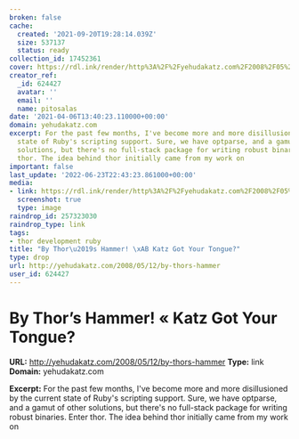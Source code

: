 ```yaml
---
broken: false
cache:
  created: '2021-09-20T19:28:14.039Z'
  size: 537137
  status: ready
collection_id: 17452361
cover: https://rdl.ink/render/http%3A%2F%2Fyehudakatz.com%2F2008%2F05%2F12%2Fby-thors-hammer
creator_ref:
  _id: 624427
  avatar: ''
  email: ''
  name: pitosalas
date: '2021-04-06T13:40:23.110000+00:00'
domain: yehudakatz.com
excerpt: For the past few months, I've become more and more disillusioned by the current
  state of Ruby's scripting support. Sure, we have optparse, and a gamut of other
  solutions, but there's no full-stack package for writing robust binaries. Enter
  thor. The idea behind thor initially came from my work on
important: false
last_update: '2022-06-23T22:43:23.861000+00:00'
media:
- link: https://rdl.ink/render/http%3A%2F%2Fyehudakatz.com%2F2008%2F05%2F12%2Fby-thors-hammer
  screenshot: true
  type: image
raindrop_id: 257323030
raindrop_type: link
tags:
- thor development ruby
title: "By Thor\u2019s Hammer! \xAB Katz Got Your Tongue?"
type: drop
url: http://yehudakatz.com/2008/05/12/by-thors-hammer
user_id: 624427
---
```


# By Thor’s Hammer! « Katz Got Your Tongue?

**URL:** http://yehudakatz.com/2008/05/12/by-thors-hammer
**Type:** link
**Domain:** yehudakatz.com

**Excerpt:** For the past few months, I've become more and more disillusioned by the current state of Ruby's scripting support. Sure, we have optparse, and a gamut of other solutions, but there's no full-stack package for writing robust binaries. Enter thor. The idea behind thor initially came from my work on
